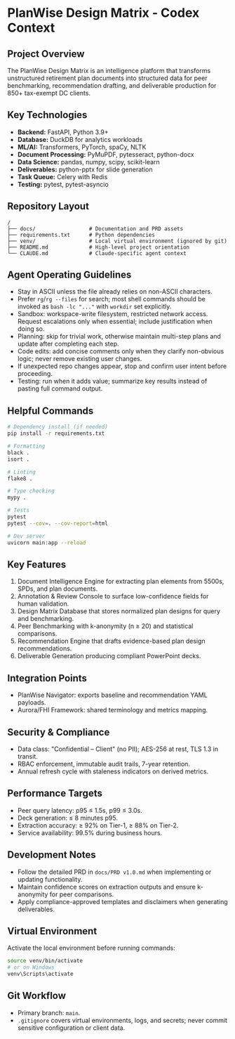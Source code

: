 # PlanWise Design Matrix - Codex Context

## Project Overview
The PlanWise Design Matrix is an intelligence platform that transforms unstructured retirement plan documents into structured data for peer benchmarking, recommendation drafting, and deliverable production for 850+ tax-exempt DC clients.

## Key Technologies
- **Backend:** FastAPI, Python 3.9+
- **Database:** DuckDB for analytics workloads
- **ML/AI:** Transformers, PyTorch, spaCy, NLTK
- **Document Processing:** PyMuPDF, pytesseract, python-docx
- **Data Science:** pandas, numpy, scipy, scikit-learn
- **Deliverables:** python-pptx for slide generation
- **Task Queue:** Celery with Redis
- **Testing:** pytest, pytest-asyncio

## Repository Layout
```
/
├── docs/                 # Documentation and PRD assets
├── requirements.txt      # Python dependencies
├── venv/                 # Local virtual environment (ignored by git)
├── README.md             # High-level project orientation
└── CLAUDE.md             # Claude-specific agent context
```

## Agent Operating Guidelines
- Stay in ASCII unless the file already relies on non-ASCII characters.
- Prefer `rg`/`rg --files` for search; most shell commands should be invoked as `bash -lc "..."` with `workdir` set explicitly.
- Sandbox: workspace-write filesystem, restricted network access. Request escalations only when essential; include justification when doing so.
- Planning: skip for trivial work, otherwise maintain multi-step plans and update after completing each step.
- Code edits: add concise comments only when they clarify non-obvious logic; never remove existing user changes.
- If unexpected repo changes appear, stop and confirm user intent before proceeding.
- Testing: run when it adds value; summarize key results instead of pasting full command output.

## Helpful Commands
```bash
# Dependency install (if needed)
pip install -r requirements.txt

# Formatting
black .
isort .

# Linting
flake8 .

# Type checking
mypy .

# Tests
pytest
pytest --cov=. --cov-report=html

# Dev server
uvicorn main:app --reload
```

## Key Features
1. Document Intelligence Engine for extracting plan elements from 5500s, SPDs, and plan documents.
2. Annotation & Review Console to surface low-confidence fields for human validation.
3. Design Matrix Database that stores normalized plan designs for query and benchmarking.
4. Peer Benchmarking with k-anonymity (n ≥ 20) and statistical comparisons.
5. Recommendation Engine that drafts evidence-based plan design recommendations.
6. Deliverable Generation producing compliant PowerPoint decks.

## Integration Points
- PlanWise Navigator: exports baseline and recommendation YAML payloads.
- Aurora/FHI Framework: shared terminology and metrics mapping.

## Security & Compliance
- Data class: "Confidential – Client" (no PII); AES-256 at rest, TLS 1.3 in transit.
- RBAC enforcement, immutable audit trails, 7-year retention.
- Annual refresh cycle with staleness indicators on derived metrics.

## Performance Targets
- Peer query latency: p95 ≤ 1.5s, p99 ≤ 3.0s.
- Deck generation: ≤ 8 minutes p95.
- Extraction accuracy: ≥ 92% on Tier-1, ≥ 88% on Tier-2.
- Service availability: 99.5% during business hours.

## Development Notes
- Follow the detailed PRD in `docs/PRD v1.0.md` when implementing or updating functionality.
- Maintain confidence scores on extraction outputs and ensure k-anonymity for peer comparisons.
- Apply compliance-approved templates and disclaimers when generating deliverables.

## Virtual Environment
Activate the local environment before running commands:
```bash
source venv/bin/activate
# or on Windows
venv\Scripts\activate
```

## Git Workflow
- Primary branch: `main`.
- `.gitignore` covers virtual environments, logs, and secrets; never commit sensitive configuration or client data.
